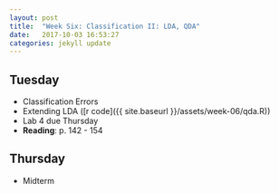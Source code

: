 ```yaml
---
layout: post
title:  "Week Six: Classification II: LDA, QDA"
date:   2017-10-03 16:53:27
categories: jekyll update
---
```


## Tuesday
- Classification Errors
- Extending LDA ([r code]({{ site.baseurl }}/assets/week-06/qda.R))
- Lab 4 due Thursday
- **Reading**: p. 142 - 154

## Thursday
- Midterm